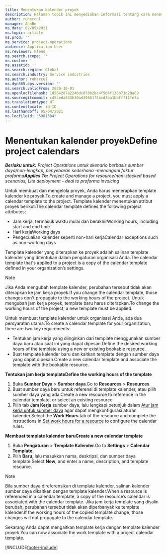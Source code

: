 ```yaml
---
title: Menentukan kalender proyek
description: Halaman topik ini menyediakan informasi tentang cara menerapkan template kalender ke proyek untuk melacak jadwal proyek.
author: ruhercul
manager: AnnBe
ms.date: 02/05/2021
ms.topic: article
ms.prod: ''
ms.service: project-operations
audience: Application User
ms.reviewer: kfend
ms.search.scope: ''
ms.custom: ''
ms.assetid: ''
ms.search.region: Global
ms.search.industry: Service industries
ms.author: ruhercul
ms.dyn365.ops.version: ''
ms.search.validFrom: 2020-10-01
ms.openlocfilehash: 1d5642d7a2246dc878b2bc4f504f138b71d29a69
ms.sourcegitcommit: c45ceda833b30ad39861f5bcd3ba1bbfff11fe7a
ms.translationtype: HT
ms.contentlocale: id-ID
ms.lasthandoff: 05/04/2021
ms.locfileid: "5981304"
---
```

# <a name="define-project-calendars"></a><span data-ttu-id="db2eb-103">Menentukan kalender proyek</span><span class="sxs-lookup"><span data-stu-id="db2eb-103">Define project calendars</span></span>

<span data-ttu-id="db2eb-104">_**Berlaku untuk:** Project Operations untuk skenario berbasis sumber daya/non-lengkap, penyebaran sederhana -menangani faktur proforma_</span><span class="sxs-lookup"><span data-stu-id="db2eb-104">_**Applies To:** Project Operations for resource/non-stocked based scenarios, Lite deployment - deal to proforma invoicing_</span></span>

<span data-ttu-id="db2eb-105">Untuk membuat dan mengelola proyek, Anda harus menerapkan template kalender ke proyek.</span><span class="sxs-lookup"><span data-stu-id="db2eb-105">To create and manage a project, you must apply a calendar template to the project.</span></span> <span data-ttu-id="db2eb-106">Template kalender menentukan atribut proyek berikut:</span><span class="sxs-lookup"><span data-stu-id="db2eb-106">The calendar template defines the following project attributes:</span></span>

- <span data-ttu-id="db2eb-107">Jam kerja, termasuk waktu mulai dan berakhir</span><span class="sxs-lookup"><span data-stu-id="db2eb-107">Working hours, including start and end time</span></span>
- <span data-ttu-id="db2eb-108">Hari kerja</span><span class="sxs-lookup"><span data-stu-id="db2eb-108">Working days</span></span>
- <span data-ttu-id="db2eb-109">Pengecualian kalender seperti non-hari kerja</span><span class="sxs-lookup"><span data-stu-id="db2eb-109">Calendar exceptions such as non-working days</span></span>

<span data-ttu-id="db2eb-110">Template kalender yang diterapkan ke proyek adalah salinan template kalender yang ditentukan dalam pengaturan organisasi Anda.</span><span class="sxs-lookup"><span data-stu-id="db2eb-110">The calendar template that's applied to a project is a copy of the calendar template defined in your organization’s settings.</span></span>

> [!NOTE]
> <span data-ttu-id="db2eb-111">Jika Anda mengubah template kalender, perubahan tersebut tidak akan diterapkan ke jam kerja proyek.</span><span class="sxs-lookup"><span data-stu-id="db2eb-111">If you change the calendar template, those changes don't propagate to the working hours of the project.</span></span> <span data-ttu-id="db2eb-112">Untuk mengubah jam kerja proyek, template baru harus diterapkan.</span><span class="sxs-lookup"><span data-stu-id="db2eb-112">To change the working hours of the project, a new template must be applied.</span></span>

<span data-ttu-id="db2eb-113">Untuk membuat template kalender untuk organisasi Anda, ada dua persyaratan utama:</span><span class="sxs-lookup"><span data-stu-id="db2eb-113">To create a calendar template for your organization, there are two key requirements:</span></span>

- <span data-ttu-id="db2eb-114">Tentukan jam kerja yang diinginkan dari template menggunakan sumber daya baru atau saat ini yang dapat dipesan.</span><span class="sxs-lookup"><span data-stu-id="db2eb-114">Define the desired working hours of the template using a new or existing bookable resource.</span></span>
- <span data-ttu-id="db2eb-115">Buat template kalender baru dan kaitkan template dengan sumber daya yang dapat dipesan.</span><span class="sxs-lookup"><span data-stu-id="db2eb-115">Create a new calendar template and associate the template with the bookable resource.</span></span>

<span data-ttu-id="db2eb-116">**Tentukan jam kerja template**</span><span class="sxs-lookup"><span data-stu-id="db2eb-116">**Define the working hours of the template**</span></span>

1. <span data-ttu-id="db2eb-117">Buka **Sumber Daya** \> **Sumber daya**.</span><span class="sxs-lookup"><span data-stu-id="db2eb-117">Go to **Resources** \> **Resources**.</span></span>
2. <span data-ttu-id="db2eb-118">Buat sumber daya baru untuk referensi di template kalender, atau pilih sumber daya yang ada.</span><span class="sxs-lookup"><span data-stu-id="db2eb-118">Create a new resource to reference in the calendar template, or select an existing resource.</span></span>
3. <span data-ttu-id="db2eb-119">Pilih tab **Jam Kerja** sumber daya, lalu lengkapi petunjuk dalam [Atur jam kerja untuk sumber daya](https://docs.microsoft.com/dynamics365/field-service/set-work-hours-resource) agar dapat mengkonfigurasi aturan kalender.</span><span class="sxs-lookup"><span data-stu-id="db2eb-119">Select the **Work Hours** tab of the resource and complete the instructions in [Set work hours for a resource](https://docs.microsoft.com/dynamics365/field-service/set-work-hours-resource) to configure the calendar rules.</span></span>

<span data-ttu-id="db2eb-120">**Membuat template kalender baru**</span><span class="sxs-lookup"><span data-stu-id="db2eb-120">**Create a new calendar template**</span></span>

1. <span data-ttu-id="db2eb-121">Buka **Pengaturan** \> **Template Kalender**.</span><span class="sxs-lookup"><span data-stu-id="db2eb-121">Go to **Settings** \> **Calendar Template**.</span></span>
2. <span data-ttu-id="db2eb-122">Pilih **Baru**, lalu masukkan nama, deskripsi, dan sumber daya template.</span><span class="sxs-lookup"><span data-stu-id="db2eb-122">Select **New**, and enter a name, description, and template resource.</span></span>

> [!NOTE]
> <span data-ttu-id="db2eb-123">Bila sumber daya direferensikan di template kalender, salinan kalender sumber daya dikaitkan dengan template kalender.</span><span class="sxs-lookup"><span data-stu-id="db2eb-123">When a resource is referenced in a calendar template, a copy of the resource’s calendar is associated with the calendar template.</span></span> <span data-ttu-id="db2eb-124">Jika jam kerja template yang disalin berubah, perubahan tersebut tidak akan diperbanyak ke template kalender.</span><span class="sxs-lookup"><span data-stu-id="db2eb-124">If the working hours of the copied template change, those changes will not propagate to the calendar template.</span></span>

<span data-ttu-id="db2eb-125">Sekarang Anda dapat mengaitkan template kerja dengan template kalender proyek.</span><span class="sxs-lookup"><span data-stu-id="db2eb-125">You can now associate the work template with a project calendar template.</span></span>


[!INCLUDE[footer-include](../includes/footer-banner.md)]

